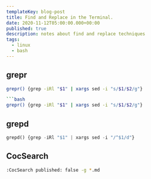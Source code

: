 ```yaml
---
templateKey: blog-post
title: Find and Replace in the Terminal.
date: 2020-11-12T05:00:00.000+00:00
published: true
description: notes about find and replace techniques
tags:
  - linux
  - bash
---
```


## grepr

````bash
grepr() {grep -iRl "$1" | xargs sed -i "s/$1/$2/g"}

```bash
grepr() {grep -iRl "$1" | xargs sed -i "s/$1/$2/g"}
````

## grepd

```python
grepd() {grep -iRl "$1" | xargs sed -i "/^$1/d"}
```

## CocSearch

```bash
:CocSearch published: false -g *.md
```
